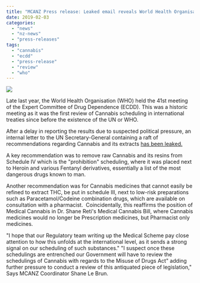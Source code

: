 ```yaml
---
title: "MCANZ Press release: Leaked email reveals World Health Organisation Recommends Rescheduling Cannabis"
date: 2019-02-03
categories: 
  - "news"
  - "nz-news"
  - "press-releases"
tags: 
  - "cannabis"
  - "ecdd"
  - "press-release"
  - "review"
  - "who"
---
```


![](/wp-content/uploads/2022/04/logo-who-300x120.jpg)

Late last year, the World Health Organisation (WHO) held the 41st meeting of the Expert Committee of Drug Dependence (ECDD). This was a historic meeting as it was the first review of Cannabis scheduling in international treaties since before the existence of the UN or WHO.

After a delay in reporting the results due to suspected political pressure, an internal letter to the UN Secretary-General containing a raft of recommendations regarding Cannabis and its extracts [has been leaked.](https://www.marijuanamoment.net/read-the-world-health-organizations-marijuana-rescheduling-recommendations/)

A key recommendation was to remove raw Cannabis and its resins from Schedule IV which is the "prohibition" scheduling, where it was placed next to Heroin and various Fentanyl derivatives, essentially a list of the most dangerous drugs known to man.

Another recommendation was for Cannabis medicines that cannot easily be refined to extract THC, be put in schedule III, next to low-risk preparations such as Paracetamol/Codeine combination drugs, which are available on consultation with a pharmacist.  Coincidentally, this reaffirms the position of Medical Cannabis in Dr. Shane Reti's Medical Cannabis Bill, where Cannabis medicines would no longer be Prescription medicines, but Pharmacist only medicines.

"I hope that our Regulatory team writing up the Medical Scheme pay close attention to how this unfolds at the international level, as it sends a strong signal on our scheduling of such substances." "I suspect once these schedulings are entrenched our Government will have to review the schedulings of Cannabis with regards to the Misuse of Drugs Act" adding further pressure to conduct a review of this antiquated piece of legislation," Says MCANZ Coordinator Shane Le Brun.
